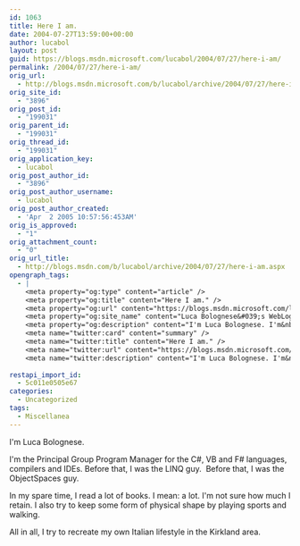 ```yaml
---
id: 1063
title: Here I am.
date: 2004-07-27T13:59:00+00:00
author: lucabol
layout: post
guid: https://blogs.msdn.microsoft.com/lucabol/2004/07/27/here-i-am/
permalink: /2004/07/27/here-i-am/
orig_url:
  - http://blogs.msdn.microsoft.com/b/lucabol/archive/2004/07/27/here-i-am.aspx
orig_site_id:
  - "3896"
orig_post_id:
  - "199031"
orig_parent_id:
  - "199031"
orig_thread_id:
  - "199031"
orig_application_key:
  - lucabol
orig_post_author_id:
  - "3896"
orig_post_author_username:
  - lucabol
orig_post_author_created:
  - 'Apr  2 2005 10:57:56:453AM'
orig_is_approved:
  - "1"
orig_attachment_count:
  - "0"
orig_url_title:
  - http://blogs.msdn.com/b/lucabol/archive/2004/07/27/here-i-am.aspx
opengraph_tags:
  - |
    <meta property="og:type" content="article" />
    <meta property="og:title" content="Here I am." />
    <meta property="og:url" content="https://blogs.msdn.microsoft.com/lucabol/2004/07/27/here-i-am/" />
    <meta property="og:site_name" content="Luca Bolognese&#039;s WebLog" />
    <meta property="og:description" content="I'm Luca Bolognese. I'm&nbsp;the Principal Group Program Manager&nbsp;for the C#, VB and F# languages, compilers and IDEs. Before that, I was the LINQ guy.&nbsp;&nbsp;Before that, I was the ObjectSpaces guy. In my spare time, I read a lot of books. I mean: a lot. I'm not sure how much I retain. I also try to..." />
    <meta name="twitter:card" content="summary" />
    <meta name="twitter:title" content="Here I am." />
    <meta name="twitter:url" content="https://blogs.msdn.microsoft.com/lucabol/2004/07/27/here-i-am/" />
    <meta name="twitter:description" content="I'm Luca Bolognese. I'm&nbsp;the Principal Group Program Manager&nbsp;for the C#, VB and F# languages, compilers and IDEs. Before that, I was the LINQ guy.&nbsp;&nbsp;Before that, I was the ObjectSpaces guy. In my spare time, I read a lot of books. I mean: a lot. I'm not sure how much I retain. I also try to..." />
    
restapi_import_id:
  - 5c011e0505e67
categories:
  - Uncategorized
tags:
  - Miscellanea
---
```

I'm Luca Bolognese. 

I'm&nbsp;the Principal Group Program Manager&nbsp;for the C#, VB and F# languages, compilers and IDEs. Before that, I was the LINQ guy.&nbsp;&nbsp;Before that, I was the ObjectSpaces guy.

In my spare time, I read a lot of books. I mean: a lot. I'm not sure how much I retain. I also try to keep some form of physical shape by playing sports and walking.

All in all, I try to recreate my own Italian lifestyle in the&nbsp;Kirkland area.